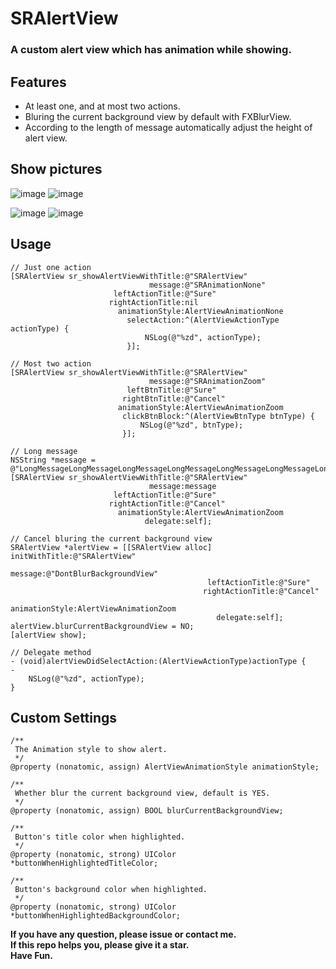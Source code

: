 # SRAlertView

### A custom alert view which has animation while showing.

## Features
* At least one, and at most two actions.
* Bluring the current background view by default with FXBlurView.
* According to the length of message automatically adjust the height of alert view.

## Show pictures
![image](./show1.png)
![image](./show2.png)

![image](./show3.png)
![image](./show4.png)

## Usage
````objc
// Just one action
[SRAlertView sr_showAlertViewWithTitle:@"SRAlertView"
                               message:@"SRAnimationNone"
                       leftActionTitle:@"Sure"
                      rightActionTitle:nil
                        animationStyle:AlertViewAnimationNone
                          selectAction:^(AlertViewActionType actionType) {
                              NSLog(@"%zd", actionType);
                          }];

// Most two action
[SRAlertView sr_showAlertViewWithTitle:@"SRAlertView"
                               message:@"SRAnimationZoom"
                          leftBtnTitle:@"Sure"
                         rightBtnTitle:@"Cancel"
                        animationStyle:AlertViewAnimationZoom
                         clickBtnBlock:^(AlertViewBtnType btnType) {
                             NSLog(@"%zd", btnType);
                         }];

// Long message             
NSString *message = @"LongMessageLongMessageLongMessageLongMessageLongMessageLongMessageLongMessageLongMessageLongMessageLongMessageLongMessageLongMessageLongMessageLongMessageLongMessageLongMessageLongMessageLongMessage";
[SRAlertView sr_showAlertViewWithTitle:@"SRAlertView"
                               message:message
                       leftActionTitle:@"Sure"
                      rightActionTitle:@"Cancel"
                        animationStyle:AlertViewAnimationZoom
                              delegate:self];

// Cancel bluring the current background view
SRAlertView *alertView = [[SRAlertView alloc] initWithTitle:@"SRAlertView"
                                                    message:@"DontBlurBackgroundView"
                                            leftActionTitle:@"Sure"
                                           rightActionTitle:@"Cancel"
                                             animationStyle:AlertViewAnimationZoom
                                              delegate:self];
alertView.blurCurrentBackgroundView = NO;
[alertView show];

// Delegate method
- (void)alertViewDidSelectAction:(AlertViewActionType)actionType {
- 
    NSLog(@"%zd", actionType);
}
````

## Custom Settings
````objc
/**
 The Animation style to show alert.
 */
@property (nonatomic, assign) AlertViewAnimationStyle animationStyle;

/**
 Whether blur the current background view, default is YES.
 */
@property (nonatomic, assign) BOOL blurCurrentBackgroundView;

/**
 Button's title color when highlighted.
 */
@property (nonatomic, strong) UIColor *buttonWhenHighlightedTitleColor;

/**
 Button's background color when highlighted.
 */
@property (nonatomic, strong) UIColor *buttonWhenHighlightedBackgroundColor;
````

**If you have any question, please issue or contact me.**   
**If this repo helps you, please give it a star.**  
**Have Fun.**
